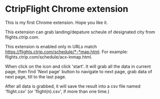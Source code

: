 # CtripFlight Chrome extension

This is my first Chrome extension. Hope you like it.

This extension can grab landing/depature scheule of designated city from flights.ctrip.com.


This extension is enabled only in URLs match https://flights.ctrip.com/schedule/*-*map.html. For example: flights.ctrip.com/schedule/acx-inmap.html.


When click on the icon and click 'start'. It will grab all the data in current page, then find 'Next page' button to navigate to next page, grab data of next page, till to the last page.

After all data is grabbed, it will save the result into a csv file named 'flight.csv' (or 'flight(n).csv', if more than one time.)

